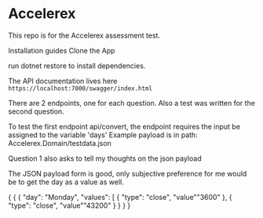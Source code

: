 # Accelerex
This repo is for the Accelerex assessment test.

Installation guides
Clone the App

run dotnet restore to install dependencies.

The API documentation lives here `https://localhost:7000/swagger/index.html`

There are 2 endpoints, one for each question. Also a test was written for the second question.

To test the first endpoint api/convert, the endpoint requires the input be assigned to the variable 'days'
Example payload is in path: Accelerex.Domain/testdata.json

Question 1 also asks to tell my thoughts on the json payload

The JSON payload form is good, only subjective preference for me would be to get the day as a value as well. 

{
  {
    {
      "day": "Monday",
      "values": [
        {
          "type": "close",
          "value""3600"
        },
        {
          "type": "close",
          "value""43200"
        }
      }
    }
  }

